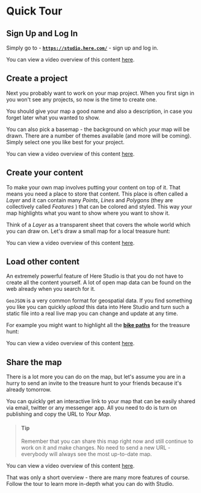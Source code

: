 # Quick Tour

## Sign Up and Log In

Simply go to - **[`https://studio.here.com/`](https://studio.here.com/)** - sign up and log in.

You can view a video overview of this content [here](https://www.here.xyz/assets/videos/projects-dashboard.mp4).

## Create a project

Next you probably want to work on your map project. When you first sign in
you won't see any projects, so now is the time to create one.

You should give your map a good name and also a description, in case you forget later what you wanted to show.

You can also pick a basemap - the background on which _your_ map will be drawn. There are a number of themes available (and more will be coming).
Simply select one you like best for your project.

You can view a video overview of this content [here](https://www.here.xyz/assets/videos/create-new-project.mp4).

## Create your content

To make your own map involves putting your content on top of it. That
means you need a place to store that content.
This place is often called a _Layer_ and it can contain many _Points_, _Lines_ and
_Polygons_ (they are collectively called _Features_ ) that can be colored
and styled. This way your map highlights what you want to show where you want to show it.

Think of a _Layer_ as a transparent sheet that covers the whole world which
you can draw on. Let's draw a small map for a local treasure hunt:

You can view a video overview of this content [here](https://www.here.xyz/assets/videos/draw-layer.mp4).

## Load other content

An extremely powerful feature of Here Studio is that you do not have to create all
the content yourself. A lot of open map data can be found on the web already
when you search for it.

`GeoJSON` is a very common format for geospatial data. If you find something
you like you can quickly _upload_ this data into Here Studio and turn such a static
file into a real live map you can change and update at any time.

For example you might want to highlight all the [**bike paths**](https://data.sfgov.org/Transportation/Map-of-SFMTA-Bikeway-Network/ccs9-xdqj) for the treasure hunt:

You can view a video overview of this content [here](https://www.here.xyz/assets/videos/upload-data.mp4).

## Share the map

There is a lot more you can do on the map, but let's assume you are in a
hurry to send an invite to the treasure hunt to your friends because it's
already tomorrow.

You can quickly get an interactive link to your map that can be easily
shared via email, twitter or any messenger app. All you need to do is turn
on publishing and copy the URL to _Your Map_.

> #### Tip
>
> Remember that you can share this map right now and still continue to work on it and make changes. No need to send a new URL - everybody will
    always see the most up-to-date map.

You can view a video overview of this content [here](https://www.here.xyz/assets/videos/publish-map.mp4).

That was only a short overview - there are many more features of course.
Follow the tour to learn more in-depth what you can do with Studio.
